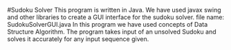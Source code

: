 #Sudoku Solver
This program is written in Java. We have used javax swing and other libraries to create a GUI interface for the sudoku solver. 
file name: SudokuSolverGUI.java
In this program we have used concepts of Data Structure Algorithm. The program takes input of an unsolved Sudoku and solves it accurately for any input sequence given.